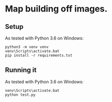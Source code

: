 # Map building off images.

## Setup

As tested with Python 3.6 on Windows:

    python3 -m venv venv
    venv\Scripts\activate.bat
    pip install -r requirements.txt

## Running it

As tested with Python 3.6 on Windows:

    venv\Scripts\activate.bat
    python test.py

